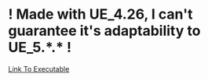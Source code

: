 # ! Made with UE_4.26, I can't guarantee it's adaptability to UE_5.\*.\* !


[Link To Executable](https://github.com/Conchero/Shooter_Training_Area_Build)
